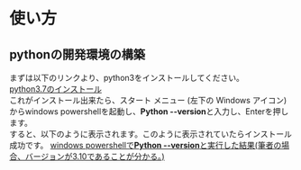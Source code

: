 # 使い方
## pythonの開発環境の構築
まずは以下のリンクより、python3をインストールしてください。<br>
[python3.7のインストール](https://www.microsoft.com/p/python-37/9nj46sx7x90p?activetab=pivot:overviewtab)<br>
これがインストール出来たら、スタート メニュー (左下の Windows アイコン)からwindows powershellを起動し、**Python --version**と入力し、Enterを押します。<br>
すると、以下のように表示されます。このように表示されていたらインストール成功です。
[windows powershellで**Python --version**と実行した結果(筆者の場合、バージョンが3.10であることが分かる。)](src/python--version.png)<br>
